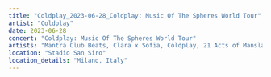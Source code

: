 ```yaml
---
title: "Coldplay_2023-06-28_Coldplay: Music Of The Spheres World Tour"
artist: "Coldplay"
date: 2023-06-28
concert: "Coldplay: Music Of The Spheres World Tour"
artists: "Mantra Club Beats, Clara x Sofia, Coldplay, 21 Acts of Manslaughter	Grindcore	United States, Buckshot, ABBA, CHVRCHES, 9 Foot Super SoldierCrossoverHardcore, 12 Gauge Rampage, 324	Grindcore	Japan"
location: "Stadio San Siro"
location_details: "Milano, Italy"
---
```

